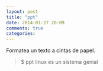 ```yaml
---
layout: post
title: "ppt"
date: 2014-01-27 20:09
comments: true
categories: 
---
```

Formatea un texto a cintas de papel.

>$ ppt linux es un sistema genial 

